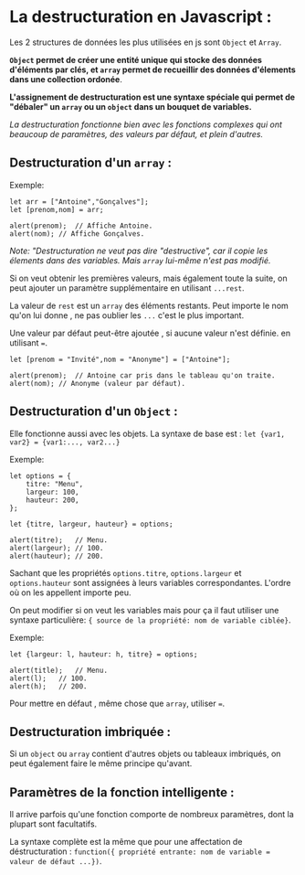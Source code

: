 # La destructuration en Javascript :

Les 2 structures de données les plus utilisées en js sont `Object` et `Array`.

**`Object` permet de créer une entité unique qui stocke des données d'éléments par clés, et `array` permet de recueillir des données d'élements dans une collection ordonée**.

**L'assignement de destructuration est une syntaxe spéciale qui permet de "débaler" un `array` ou un `object` dans un bouquet de variables.**

*La destructuration fonctionne bien avec les fonctions complexes qui ont beaucoup de paramètres, des valeurs par défaut, et plein d'autres.*

## Destructuration d'un `array` :

Exemple:

```
let arr = ["Antoine","Gonçalves"];
let [prenom,nom] = arr;

alert(prenom);	// Affiche Antoine.
alert(nom);	// Affiche Gonçalves.
```

*Note: "Destructuration ne veut pas dire "destructive", car il copie les élements dans des variables. Mais `array` lui-même n'est pas modifié.*

Si on veut obtenir les premières valeurs, mais également toute la suite, on peut ajouter un paramètre supplémentaire en utilisant `...rest`.

La valeur de `rest` est un `array` des éléments restants. Peut importe le nom qu'on lui donne , ne pas oublier les `...` c'est le plus important.

Une valeur par défaut peut-être ajoutée , si aucune valeur n'est définie. en utilisant `=`.

```
let [prenom = "Invité",nom = "Anonyme"] = ["Antoine"];

alert(prenom);	// Antoine car pris dans le tableau qu'on traite.
alert(nom);	// Anonyme (valeur par défaut).
```

## Destructuration d'un `Object` :

Elle fonctionne aussi avec les objets. La syntaxe de base est : `let {var1, var2} = {var1:..., var2...}`

Exemple:

```
let options = {
	titre: "Menu",
	largeur: 100,
	hauteur: 200,
};

let {titre, largeur, hauteur} = options;

alert(titre);	// Menu.
alert(largeur);	// 100.
alert(hauteur);	// 200.
```

Sachant que les propriétés `options.titre`, `options.largeur` et `options.hauteur` sont assignées à leurs variables correspondantes. L'ordre où on les appellent importe peu.

On peut modifier si on veut les variables mais pour ça il faut utiliser une syntaxe particulière: `{ source de la propriété: nom de variable ciblée}`.

Exemple:

```
let {largeur: l, hauteur: h, titre} = options;

alert(title);	// Menu.
alert(l);	// 100.
alert(h);	// 200.
```

Pour mettre en défaut , même chose que `array`, utiliser `=`.

## Destructuration imbriquée :

Si un `object` ou `array` contient d'autres objets ou tableaux imbriqués, on peut également faire le même principe qu'avant.

## Paramètres de la fonction intelligente :

Il arrive parfois qu'une fonction comporte de nombreux paramètres, dont la plupart sont facultatifs.

La syntaxe complète est la même que pour une affectation de déstructuration : `function({ propriété entrante: nom de variable = valeur de défaut ...})`.
